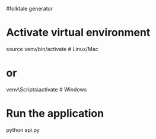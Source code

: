 #folktale generator

# Activate virtual environment
source venv/bin/activate  # Linux/Mac
# or
venv\Scripts\activate     # Windows

# Run the application
python api.py